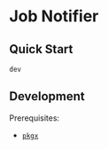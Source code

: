 # Job Notifier

## Quick Start

```
dev
```

## Development

Prerequisites:
* [`pkgx`](https://docs.pkgx.sh/)
